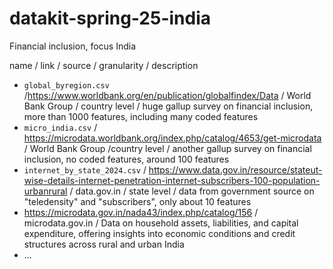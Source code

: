 # datakit-spring-25-india
Financial inclusion, focus India

name / link / source / granularity / description

- `global_byregion.csv` /https://www.worldbank.org/en/publication/globalfindex/Data /  World Bank Group / country level / huge gallup survey on financial inclusion, more than 1000 features, including many coded features
- `micro_india.csv` / https://microdata.worldbank.org/index.php/catalog/4653/get-microdata / World Bank Group /country level / another gallup survey on financial inclusion, no coded features, around 100 features
- `internet_by_state_2024.csv` / https://www.data.gov.in/resource/stateut-wise-details-internet-penetration-internet-subscribers-100-population-urbanrural / data.gov.in / state level / data from government source on "teledensity" and "subscribers", only about 10 features
- https://microdata.gov.in/nada43/index.php/catalog/156 / microdata.gov.in / Data on household assets, liabilities, and capital expenditure, offering insights into economic conditions and credit structures across rural and urban India
- ...
